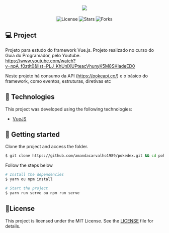 <h1 align="center">
    <img src="https://user-images.githubusercontent.com/53491128/123691453-0640c200-d82c-11eb-8d75-03215636c812.png" />
</h1>

<p align="center">
  <img  src="https://img.shields.io/static/v1?label=license&message=MIT&color=5965E0&labelColor=121214" alt="License">

  <img src="https://img.shields.io/github/stars/amandacarvalho1989/pokedex?label=stars&message=MIT&color=5965E0&labelColor=121214" alt="Stars">
  
   <img src="https://img.shields.io/github/forks/amandacarvalho1989/pokedex?label=forks&message=MIT&color=5965E0&labelColor=121214" alt="Forks"> 
</p>

 ## 💻 Project

Projeto para estudo do framework Vue.js. Projeto realizado no curso do Guia do Programador, pelo Youtube.
<br />
https://www.youtube.com/watch?v=npA_f0ztIt0&list=PLJ_KhUnlXUPteacVhunyK5M8SKIadeED0

Neste projeto há consumo da API (https://pokeapi.co/) e o básico do framework, como eventos, estruturas, diretivas etc

## 🧬 Technologies

This project was developed using the following technologies:

- [VueJS](https://vuejs.org/)


## 🚀 Getting started

Clone the project and access the folder.

```bash
$ git clone https://github.com/amandacarvalho1989/pokedex.git && cd pokedex
```

Follow the steps below
```bash
# Install the dependencies
$ yarn ou npm install

# Start the project
$ yarn run serve ou npm run serve 
```

## 📝License 

This project is licensed under the MIT License. See the [LICENSE](LICENSE.md) file for details.
